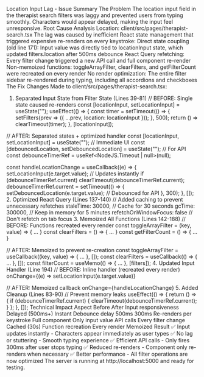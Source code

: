 Location Input Lag - Issue Summary
The Problem
The location input field in the therapist search filters was laggy and prevented users from typing smoothly. Characters would appear delayed, making the input feel unresponsive.
Root Cause Analysis
Location: client/src/pages/therapist-search.tsx The lag was caused by inefficient React state management that triggered expensive re-renders on every keystroke:
Direct state coupling (old line 171): Input value was directly tied to locationInput state, which updated filters.location after 500ms debounce
React Query refetching: Every filter change triggered a new API call and full component re-render
Non-memoized functions: toggleArrayFilter, clearFilters, and getFilterCount were recreated on every render
No render optimization: The entire filter sidebar re-rendered during typing, including all accordions and checkboxes
The Fix
Changes Made to client/src/pages/therapist-search.tsx:
1. Separated Input State from Filter State (Lines 39-81)
// BEFORE: Single state caused re-renders
const [locationInput, setLocationInput] = useState("");
useEffect(() => {
  const timer = setTimeout(() => {
    setFilters(prev => ({ ...prev, location: locationInput }));
  }, 500);
  return () => clearTimeout(timer);
}, [locationInput]);

// AFTER: Separated states + optimized handler
const [locationInput, setLocationInput] = useState(""); // Immediate UI
const [debouncedLocation, setDebouncedLocation] = useState(""); // For API
const debounceTimerRef = useRef<NodeJS.Timeout | null>(null);

const handleLocationChange = useCallback((e) => {
  setLocationInput(e.target.value); // Updates instantly
  if (debounceTimerRef.current) clearTimeout(debounceTimerRef.current);
  debounceTimerRef.current = setTimeout(() => {
    setDebouncedLocation(e.target.value); // Debounced for API
  }, 300);
}, []);
2. Optimized React Query (Lines 137-140)
// Added caching to prevent unnecessary refetches
staleTime: 30000,        // Cache for 30 seconds
gcTime: 300000,          // Keep in memory for 5 minutes
refetchOnWindowFocus: false  // Don't refetch on tab focus
3. Memoized All Functions (Lines 142-188)
// BEFORE: Functions recreated every render
const toggleArrayFilter = (key, value) => { ... }
const clearFilters = () => { ... }
const getFilterCount = () => { ... }

// AFTER: Memoized to prevent re-creation
const toggleArrayFilter = useCallback((key, value) => { ... }, []);
const clearFilters = useCallback(() => { ... }, []);
const filterCount = useMemo(() => { ... }, [filters]);
4. Updated Input Handler (Line 194)
// BEFORE: Inline handler (recreated every render)
onChange={(e) => setLocationInput(e.target.value)}

// AFTER: Memoized callback
onChange={handleLocationChange}
5. Added Cleanup (Lines 83-90)
// Prevent memory leaks
useEffect(() => {
  return () => {
    if (debounceTimerRef.current) {
      clearTimeout(debounceTimerRef.current);
    }
  };
}, []);
Technical Impact
Aspect	Before	After
Input responsiveness	Delayed (500ms+)	Instant
Debounce delay	500ms	300ms
Re-renders per keystroke	Full component	Only input value
API calls	Every filter change	Cached (30s)
Function recreation	Every render	Memoized
Result
✅ Input updates instantly - Characters appear immediately as user types
✅ No lag or stuttering - Smooth typing experience
✅ Efficient API calls - Only fires 300ms after user stops typing
✅ Reduced re-renders - Component only re-renders when necessary
✅ Better performance - All filter operations are now optimized The server is running at http://localhost:5000 and ready for testing.
